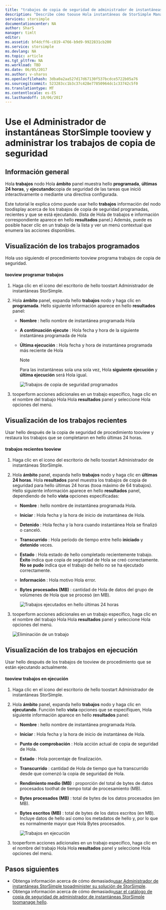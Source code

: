 ```yaml
---
title: "trabajos de copia de seguridad de administrador de instantáneas aaaStorSimple | Documentos de Microsoft"
description: "Describe cómo toouse Hola instantáneas de StorSimple Manager MMC complemento tooview y administrar trabajos de copia de seguridad programados, actualmente en ejecución y completados."
services: storsimple
documentationcenter: NA
author: SharS
manager: timlt
editor: 
ms.assetid: bf4dcff6-c819-4766-b9d9-9922831cb200
ms.service: storsimple
ms.devlang: NA
ms.topic: article
ms.tgt_pltfrm: NA
ms.workload: TBD
ms.date: 06/05/2017
ms.author: v-sharos
ms.openlocfilehash: 3dba0a2aa527d17d67130f537bcdce5722b05a76
ms.sourcegitcommit: 523283cc1b3c37c428e77850964dc1c33742c5f0
ms.translationtype: MT
ms.contentlocale: es-ES
ms.lasthandoff: 10/06/2017
---
```

# <a name="use-storsimple-snapshot-manager-tooview-and-manage-backup-jobs"></a>Use el Administrador de instantáneas StorSimple tooview y administrar los trabajos de copia de seguridad

## <a name="overview"></a>Información general
Hola **trabajos** nodo Hola **ámbito** panel muestra hello **programada**, **últimas 24 horas**, y **ejecutando**copia de seguridad de las tareas que inició interactivamente o mediante una directiva configurada. 

Este tutorial le explica cómo puede usar hello **trabajos** información del nodo toodisplay acerca de los trabajos de copia de seguridad programadas, recientes y que se está ejecutando. (lista de Hola de trabajos e información correspondiente aparece en hello **resultados** panel.) Además, puede es posible hacer clic en un trabajo de la lista y ver un menú contextual que enumera las acciones disponibles.

## <a name="view-scheduled-jobs"></a>Visualización de los trabajos programados
Hola uso siguiendo el procedimiento tooview programa trabajos de copia de seguridad.

#### <a name="tooview-scheduled-jobs"></a>tooview programar trabajos
1. Haga clic en el icono del escritorio de hello toostart Administrador de instantáneas StorSimple. 
2. Hola **ámbito** panel, expanda hello **trabajos** nodo y haga clic en **programada**. Hello siguiente información aparece en hello **resultados** panel:
   
   * **Nombre** : hello nombre de instantánea programada Hola
   * **A continuación ejecute** : Hola fecha y hora de la siguiente instantánea programada de Hola
   * **Última ejecución** : Hola fecha y hora de instantánea programada más reciente de Hola
     
     > [!NOTE]
     > Para las instantáneas sola una sola vez, Hola **siguiente ejecución** y **última ejecución** será Hola igual.
     
     ![Trabajos de copia de seguridad programados](./media/storsimple-snapshot-manager-manage-backup-jobs/HCS_SSM_Jobs_scheduled.png) 
3. tooperform acciones adicionales en un trabajo específico, haga clic en el nombre del trabajo Hola Hola **resultados** panel y seleccione Hola opciones del menú.

## <a name="view-recent-jobs"></a>Visualización de los trabajos recientes
Usar hello después de la copia de seguridad de procedimiento tooview y restaura los trabajos que se completaron en hello últimas 24 horas.

#### <a name="tooview-recent-jobs"></a>trabajos recientes tooview
1. Haga clic en el icono del escritorio de hello toostart Administrador de instantáneas StorSimple.
2. Hola **ámbito** panel, expanda hello **trabajos** nodo y haga clic en **últimas 24 horas**. Hola **resultados** panel muestra los trabajos de copia de seguridad para hello últimas 24 horas (tooa máximo de 64 trabajos). Hello siguiente información aparece en hello **resultados** panel, dependiendo de hello **vista** opciones especificadas:
   
   * **Nombre** : hello nombre de instantánea programada Hola.
   * **Iniciar** : Hola fecha y la hora de inicio de instantánea de Hola.
   * **Detenido** : Hola fecha y la hora cuando instantánea Hola se finalizó o canceló.
   * **Transcurrido** : Hola período de tiempo entre hello **iniciado** y **detenido** veces.
   * **Estado** : Hola estado de hello completado recientemente trabajo. **Éxito** indica que copia de seguridad de Hola se creó correctamente. **No se pudo** indica que el trabajo de hello no se ha ejecutado correctamente.
   * **Información** : Hola motivo Hola error.
   * **Bytes procesados (MB)** : cantidad de Hola de datos del grupo de volúmenes de Hola que se procesó (en MB). 
     
     ![Trabajos ejecutados en hello últimas 24 horas](./media/storsimple-snapshot-manager-manage-backup-jobs/HCS_SSM_Jobs_Last_24_hours.png) 
3. tooperform acciones adicionales en un trabajo específico, haga clic en el nombre del trabajo Hola Hola **resultados** panel y seleccione Hola opciones del menú.
   
    ![Eliminación de un trabajo](./media/storsimple-snapshot-manager-manage-backup-catalog/HCS_SSM_Delete_backup.png)

## <a name="view-currently-running-jobs"></a>Visualización de los trabajos en ejecución
Usar hello después de los trabajos de tooview de procedimiento que se están ejecutando actualmente.

#### <a name="tooview-currently-running-jobs"></a>tooview trabajos en ejecución
1. Haga clic en el icono del escritorio de hello toostart Administrador de instantáneas StorSimple.
2. Hola **ámbito** panel, expanda hello **trabajos** nodo y haga clic en **ejecutando**. Función hello **vista** opciones que se especifiquen, Hola siguiente información aparece en hello **resultados** panel:
   
   * **Nombre** : hello nombre de instantánea programada Hola.
   * **Iniciar** : Hola fecha y la hora de inicio de instantánea de Hola.
   * **Punto de comprobación** : Hola acción actual de copia de seguridad de Hola.
   * **Estado** : Hola porcentaje de finalización.
   * **Transcurrido** : cantidad de Hola de tiempo que ha transcurrido desde que comenzó la copia de seguridad de Hola. 
   * **Rendimiento medio (MB)** : proporción del total de bytes de datos procesados toothat de tiempo total de procesamiento (MB).
   * **Bytes procesados (MB)** : total de bytes de los datos procesados (en MB).
   * **Bytes escritos (MB)** : total de bytes de los datos escritos (en MB). Incluye datos de hello así como los metadatos de hello y, por lo que es normalmente mayor que Hola Bytes procesados.
     
     ![Trabajos en ejecución](./media/storsimple-snapshot-manager-manage-backup-jobs/HCS_SSM_Jobs_running.png)
3. tooperform acciones adicionales en un trabajo específico, haga clic en el nombre del trabajo Hola Hola **resultados** panel y seleccione Hola opciones del menú.

## <a name="next-steps"></a>Pasos siguientes
* Obtenga información acerca de cómo demasiado[usar Administrador de instantáneas StorSimple tooadminister su solución de StorSimple](storsimple-snapshot-manager-admin.md).
* Obtenga información acerca de cómo demasiado[usar el catálogo de copia de seguridad de administrador de instantáneas StorSimple toomanage hello](storsimple-snapshot-manager-manage-backup-catalog.md).

